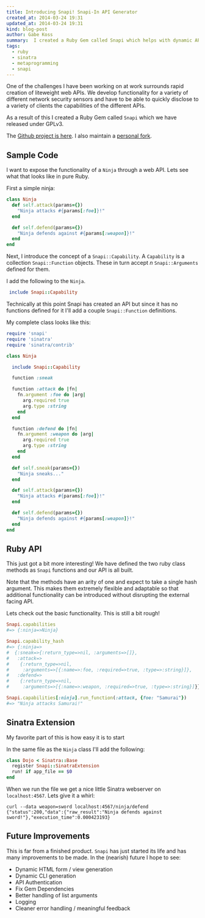 ```yaml
---
title: Introducing Snapi! Snapi-In API Generator
created_at: 2014-03-24 19:31
updated_at: 2014-03-24 19:31
kind: blog-post
author: Gabe Koss
summary:  I created a Ruby Gem called Snapi which helps with dynamic API generation.
tags: 
  - ruby
  - sinatra
  - metaprogramming
  - snapi
--- 
```


One of the challenges I have been working on at work surrounds rapid creation
of liteweight web APIs. We develop functionality for a variety of different
network security sensors and have to be able to quickly disclose to a variety
of clients the capabilities of the different APIs. 

As a result of this I created a Ruby Gem called `Snapi` which we have released
under GPLv3.

The [Github project is here](https://github.com/pwnieexpress/snapi). I also
maintain a [personal fork](https://github.com/granolocks/snapi).

## Sample Code

I want to expose the functionality of a `Ninja` through a web API. Lets see
what that looks like in pure Ruby.

First a simple ninja:

```ruby
class Ninja
  def self.attack(params={})
    "Ninja attacks #{params[:foe]}!"
  end

  def self.defend(params={})
    "Ninja defends against #{params[:weapon]}!"
  end
end
```

Next, I introduce the concept of a `Snapi::Capability`. A `Capability` is a
collection `Snapi::Function` objects. These in turn accept *n*
`Snapi::Arguments` defined for them. 

I add the following to the `Ninja`.

```ruby
 include Snapi::Capability
```

Technically at this point Snapi has created an API but since it has no
functions defined for it I'll add a couple `Snapi::Function` definitions. 

My complete class looks like this:

```ruby
require 'snapi'
require 'sinatra'
require 'sinatra/contrib'

class Ninja

  include Snapi::Capability

  function :sneak

  function :attack do |fn|
    fn.argument :foe do |arg|
      arg.required true
      arg.type :string
    end
  end

  function :defend do |fn|
    fn.argument :weapon do |arg|
      arg.required true
      arg.type :string
    end
  end

  def self.sneak(params={})
    "Ninja sneaks..."
  end

  def self.attack(params={})
    "Ninja attacks #{params[:foe]}!"
  end

  def self.defend(params={})
    "Ninja defends against #{params[:weapon]}!"
  end
end
```

## Ruby API

This just got a bit more interesting! We have defined the two ruby class
methods as `Snapi` functions and our API is all built. 

Note that the methods have an arity of one and expect to take a single hash
argument. This makes them extremely flexible and adaptable so that additional
functionality can be introduced without disrupting the external facing API. 

Lets check out the basic functionality. This is still a bit rough!

```ruby
Snapi.capabilities
#=> {:ninja=>Ninja}

Snapi.capability_hash
#=> {:ninja=>
#  {:sneak=>{:return_type=>nil, :arguments=>[]},
#   :attack=>
#    {:return_type=>nil,
#     :arguments=>[{:name=>:foe, :required=>true, :type=>:string}]},
#   :defend=>
#    {:return_type=>nil,
#     :arguments=>[{:name=>:weapon, :required=>true, :type=>:string}]}}}

Snapi.capabilities[:ninja].run_function(:attack, {foe: "Samurai"})
#=> "Ninja attacks Samurai!"
```

## Sinatra Extension

My favorite part of this is how easy it is to start

In the same file as the `Ninja` class I'll add the following: 

```ruby
class Dojo < Sinatra::Base
  register Snapi::SinatraExtension
  run! if app_file == $0
end
```

When we run the file we get a nice little Sinatra webserver on `localhost:4567`. Lets give it a whirl:

```
curl --data weapon=sword localhost:4567/ninja/defend
{"status":200,"data":{"raw_result":"Ninja defends against sword!"},"execution_time":0.000423193}
```

## Future Improvements

This is far from a finished product. `Snapi` has just started its life and has
many improvements to be made. In the (nearish) future I hope to see:

* Dynamic HTML form / view generation
* Dynamic CLI generation
* API Authentication
* Fix Gem Dependencies
* Better handling of list arguments
* Logging
* Cleaner error handling / meaningful feedback
